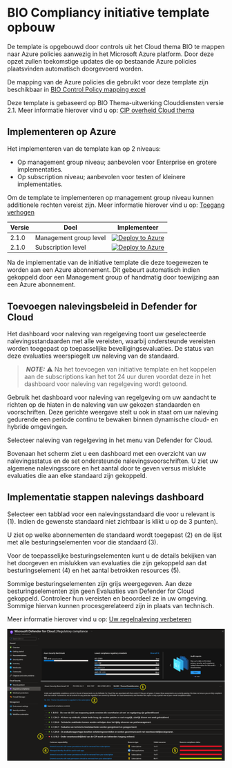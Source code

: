 # BIO Compliancy initiative template opbouw

De template is opgebouwd door controls uit het Cloud thema BIO te mappen naar Azure policies aanwezig in het Microsoft Azure platform. Door deze opzet zullen toekomstige updates die op bestaande Azure policies plaatsvinden automatisch doorgevoerd worden.

De mapping van de Azure policies die gebruikt voor deze template zijn beschikbaar in [BIO Control Policy mapping excel](https://github.com/Azure/Bio-Compliancy/blob/main/docs/Data-policy-mapping%20v2.1.0.xlsx)

Deze template is gebaseerd op BIO Thema-uitwerking Clouddiensten versie 2.1.
Meer informatie hierover vind u op: [CIP overheid Cloud thema](https://cip-overheid.nl/productcategorie%C3%ABn-en-worshops/producten/bio-en-thema-uitwerkingen/#Clouddiensten/) 

## Implementeren op Azure

Het implementeren van de template kan op 2 niveaus: 
- Op management group niveau; aanbevolen voor Enterprise en grotere implementaties.
- Op subscription niveau; aanbevolen voor testen of kleinere implementaties.

Om de template te implementeren op management group niveau kunnen additionele rechten vereist zijn.
Meer informatie hierover vind u op: [Toegang verhogen](https://docs.microsoft.com/nl-nl/azure/role-based-access-control/elevate-access-global-admin)

| Versie | Doel | Implementeer |
|---|---|---|
| 2.1.0 | Management group level | [![Deploy to Azure](https://aka.ms/deploytoazurebutton)](https://portal.azure.com/#create/Microsoft.Template/uri/https%3A%2F%2Fraw.githubusercontent.com%2FAzure%2FBio-Compliancy%2Fmain%2FARM%2FBIO-azuredeploy.json) |
| 2.1.0 | Subscription level | [![Deploy to Azure](https://aka.ms/deploytoazurebutton)](https://portal.azure.com/#create/Microsoft.Template/uri/https%3A%2F%2Fraw.githubusercontent.com%2FAzure%2FBio-Compliancy%2Fmain%2FARM%2FBIO-azuredeploy-subscription.json) |

Na de implementatie van de initiative template die deze toegewezen te worden aan een Azure abonnement.
Dit gebeurt automatisch indien gekoppeld door een Management group of handmatig door toewijzing aan een Azure abonnement.



## Toevoegen nalevingsbeleid in Defender for Cloud

Het dashboard voor naleving van regelgeving toont uw geselecteerde nalevingsstandaarden met alle vereisten, waarbij ondersteunde vereisten worden toegepast op toepasselijke beveiligingsevaluaties. De status van deze evaluaties weerspiegelt uw naleving van de standaard.

> **_NOTE:_** ⚠️ Na het toevoegen van initiative template en het koppelen aan de subscriptions kan het tot 24 uur duren voordat deze in het dashboard voor naleving van regelgeving wordt getoond.

Gebruik het dashboard voor naleving van regelgeving om uw aandacht te richten op de hiaten in de naleving van uw gekozen standaarden en voorschriften. Deze gerichte weergave stelt u ook in staat om uw naleving gedurende een periode continu te bewaken binnen dynamische cloud- en hybride omgevingen.

Selecteer naleving van regelgeving in het menu van Defender for Cloud.

Bovenaan het scherm ziet u een dashboard met een overzicht van uw nalevingsstatus en de set ondersteunde nalevingsvoorschriften. U ziet uw algemene nalevingsscore en het aantal door te geven versus mislukte evaluaties die aan elke standaard zijn gekoppeld.

## Implementatie stappen nalevings dashboard

Selecteer een tabblad voor een nalevingsstandaard die voor u relevant is (1). Indien de gewenste standaard niet zichtbaar is klikt u op de 3 punten). 

U ziet op welke abonnementen de standaard wordt toegepast (2) en de lijst met alle besturingselementen voor die standaard (3). 

Voor de toepasselijke besturingselementen kunt u de details bekijken van het doorgeven en mislukken van evaluaties die zijn gekoppeld aan dat besturingselement (4) en het aantal betrokken resources (5). 

Sommige besturingselementen zijn grijs weergegeven. Aan deze besturingselementen zijn geen Evaluaties van Defender for Cloud gekoppeld. Controleer hun vereisten en beoordeel ze in uw omgeving. Sommige hiervan kunnen procesgerelateerd zijn in plaats van technisch.

Meer informatie hierover vind u op: [Uw regelnaleving verbeteren](https://docs.microsoft.com/nl-nl/azure/defender-for-cloud/regulatory-compliance-dashboard) 

![alt text](https://github.com/Azure/Bio-Compliancy/blob/main/media/BIO-compliancy-12345.png?raw=true "BIO compliancy steps")

